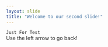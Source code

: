 ```yaml
---
layout: slide
title: "Welcome to our second slide!"
---
```

`Just For Test`  
Use the left arrow to go back!
